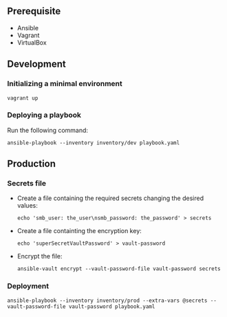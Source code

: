 ## Prerequisite

- Ansible
- Vagrant
- VirtualBox

## Development

### Initializing a minimal environment

```shell
vagrant up
```

### Deploying a playbook

Run the following command:

```shell
ansible-playbook --inventory inventory/dev playbook.yaml
```


## Production

### Secrets file

- Create a file containing the required secrets changing the desired values:

    ```shell
    echo 'smb_user: the_user\nsmb_password: the_password' > secrets
    ```

- Create a file containting the encryption key:

    ```shell
    echo 'superSecretVaultPassword' > vault-password
    ```

- Encrypt the file:

    ```shell
    ansible-vault encrypt --vault-password-file vault-password secrets
    ```

### Deployment

```shell
ansible-playbook --inventory inventory/prod --extra-vars @secrets --vault-password-file vault-password playbook.yaml
```
